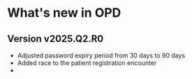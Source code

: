 # What's new in OPD

## Version v2025.Q2.R0

>
- Adjusted password expiry period from 30 days to 90 days
- Added race to the patient registration encounter
- 